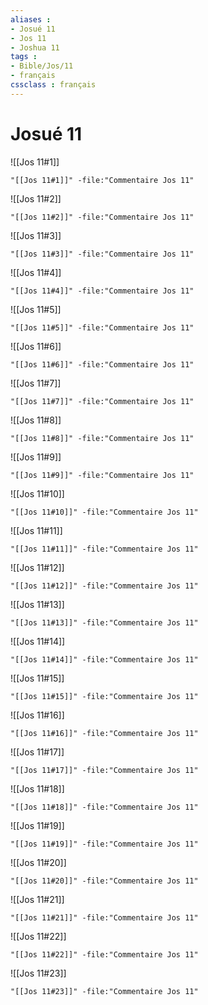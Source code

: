 ```yaml
---
aliases : 
- Josué 11
- Jos 11
- Joshua 11
tags : 
- Bible/Jos/11
- français
cssclass : français
---
```


# Josué 11

![[Jos 11#1]]

```query
"[[Jos 11#1]]" -file:"Commentaire Jos 11"
```

![[Jos 11#2]]

```query
"[[Jos 11#2]]" -file:"Commentaire Jos 11"
```

![[Jos 11#3]]

```query
"[[Jos 11#3]]" -file:"Commentaire Jos 11"
```

![[Jos 11#4]]

```query
"[[Jos 11#4]]" -file:"Commentaire Jos 11"
```

![[Jos 11#5]]

```query
"[[Jos 11#5]]" -file:"Commentaire Jos 11"
```

![[Jos 11#6]]

```query
"[[Jos 11#6]]" -file:"Commentaire Jos 11"
```

![[Jos 11#7]]

```query
"[[Jos 11#7]]" -file:"Commentaire Jos 11"
```

![[Jos 11#8]]

```query
"[[Jos 11#8]]" -file:"Commentaire Jos 11"
```

![[Jos 11#9]]

```query
"[[Jos 11#9]]" -file:"Commentaire Jos 11"
```

![[Jos 11#10]]

```query
"[[Jos 11#10]]" -file:"Commentaire Jos 11"
```

![[Jos 11#11]]

```query
"[[Jos 11#11]]" -file:"Commentaire Jos 11"
```

![[Jos 11#12]]

```query
"[[Jos 11#12]]" -file:"Commentaire Jos 11"
```

![[Jos 11#13]]

```query
"[[Jos 11#13]]" -file:"Commentaire Jos 11"
```

![[Jos 11#14]]

```query
"[[Jos 11#14]]" -file:"Commentaire Jos 11"
```

![[Jos 11#15]]

```query
"[[Jos 11#15]]" -file:"Commentaire Jos 11"
```

![[Jos 11#16]]

```query
"[[Jos 11#16]]" -file:"Commentaire Jos 11"
```

![[Jos 11#17]]

```query
"[[Jos 11#17]]" -file:"Commentaire Jos 11"
```

![[Jos 11#18]]

```query
"[[Jos 11#18]]" -file:"Commentaire Jos 11"
```

![[Jos 11#19]]

```query
"[[Jos 11#19]]" -file:"Commentaire Jos 11"
```

![[Jos 11#20]]

```query
"[[Jos 11#20]]" -file:"Commentaire Jos 11"
```

![[Jos 11#21]]

```query
"[[Jos 11#21]]" -file:"Commentaire Jos 11"
```

![[Jos 11#22]]

```query
"[[Jos 11#22]]" -file:"Commentaire Jos 11"
```

![[Jos 11#23]]

```query
"[[Jos 11#23]]" -file:"Commentaire Jos 11"
```

